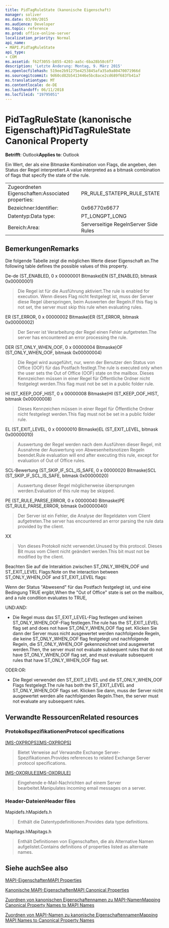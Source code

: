 ```yaml
---
title: PidTagRuleState (kanonische Eigenschaft)
manager: soliver
ms.date: 03/09/2015
ms.audience: Developer
ms.topic: reference
ms.prod: office-online-server
localization_priority: Normal
api_name:
- MAPI.PidTagRuleState
api_type:
- COM
ms.assetid: f62f3055-b855-4203-aa5c-6ba28b58c6f7
description: 'Letzte Änderung: Montag, 9. März 2015'
ms.openlocfilehash: 519ee2b91275e4253845afa35a9a80470071966d
ms.sourcegitcommit: 9d60cd82b5413446e5bc8ace2cd689f683fb41a7
ms.translationtype: MT
ms.contentlocale: de-DE
ms.lasthandoff: 06/11/2018
ms.locfileid: "19795051"
---
```

# <a name="pidtagrulestate-canonical-property"></a><span data-ttu-id="9fa8a-103">PidTagRuleState (kanonische Eigenschaft)</span><span class="sxs-lookup"><span data-stu-id="9fa8a-103">PidTagRuleState Canonical Property</span></span>

  
  
<span data-ttu-id="9fa8a-104">**Betrifft**: Outlook</span><span class="sxs-lookup"><span data-stu-id="9fa8a-104">**Applies to**: Outlook</span></span> 
  
<span data-ttu-id="9fa8a-105">Ein Wert, der als eine Bitmaske Kombination von Flags, die angeben, den Status der Regel interpretiert.</span><span class="sxs-lookup"><span data-stu-id="9fa8a-105">A value interpreted as a bitmask combination of flags that specify the state of the rule.</span></span>
  
|||
|:-----|:-----|
|<span data-ttu-id="9fa8a-106">Zugeordneten Eigenschaften:</span><span class="sxs-lookup"><span data-stu-id="9fa8a-106">Associated properties:</span></span>  <br/> |<span data-ttu-id="9fa8a-107">PR_RULE_STATE</span><span class="sxs-lookup"><span data-stu-id="9fa8a-107">PR_RULE_STATE</span></span>  <br/> |
|<span data-ttu-id="9fa8a-108">Bezeichner:</span><span class="sxs-lookup"><span data-stu-id="9fa8a-108">Identifier:</span></span>  <br/> |<span data-ttu-id="9fa8a-109">0x6677</span><span class="sxs-lookup"><span data-stu-id="9fa8a-109">0x6677</span></span>  <br/> |
|<span data-ttu-id="9fa8a-110">Datentyp:</span><span class="sxs-lookup"><span data-stu-id="9fa8a-110">Data type:</span></span>  <br/> |<span data-ttu-id="9fa8a-111">PT_LONG</span><span class="sxs-lookup"><span data-stu-id="9fa8a-111">PT_LONG</span></span>  <br/> |
|<span data-ttu-id="9fa8a-112">Bereich:</span><span class="sxs-lookup"><span data-stu-id="9fa8a-112">Area:</span></span>  <br/> |<span data-ttu-id="9fa8a-113">Serverseitige Regeln</span><span class="sxs-lookup"><span data-stu-id="9fa8a-113">Server Side Rules</span></span>  <br/> |
   
## <a name="remarks"></a><span data-ttu-id="9fa8a-114">Bemerkungen</span><span class="sxs-lookup"><span data-stu-id="9fa8a-114">Remarks</span></span>

<span data-ttu-id="9fa8a-115">Die folgende Tabelle zeigt die möglichen Werte dieser Eigenschaft an.</span><span class="sxs-lookup"><span data-stu-id="9fa8a-115">The following table defines the possible values of this property.</span></span>
  
<span data-ttu-id="9fa8a-116">De-de (ST_ENABLED, 0 x 00000001 Bitmaske)</span><span class="sxs-lookup"><span data-stu-id="9fa8a-116">EN (ST_ENABLED, bitmask 0x00000001)</span></span>
  
> <span data-ttu-id="9fa8a-117">Die Regel ist für die Ausführung aktiviert.</span><span class="sxs-lookup"><span data-stu-id="9fa8a-117">The rule is enabled for execution.</span></span> <span data-ttu-id="9fa8a-118">Wenn dieses Flag nicht festgelegt ist, muss der Server diese Regel überspringen, beim Auswerten der Regeln.</span><span class="sxs-lookup"><span data-stu-id="9fa8a-118">If this flag is not set, the server must skip this rule when evaluating rules.</span></span>
    
<span data-ttu-id="9fa8a-119">ER (ST_ERROR, 0 x 00000002 Bitmaske)</span><span class="sxs-lookup"><span data-stu-id="9fa8a-119">ER (ST_ERROR, bitmask 0x00000002)</span></span>
  
> <span data-ttu-id="9fa8a-120">Der Server ist Verarbeitung der Regel einen Fehler aufgetreten.</span><span class="sxs-lookup"><span data-stu-id="9fa8a-120">The server has encountered an error processing the rule.</span></span>
    
<span data-ttu-id="9fa8a-121">DER (ST_ONLY_WHEN_OOF, 0 x 00000004 Bitmaske)</span><span class="sxs-lookup"><span data-stu-id="9fa8a-121">OF (ST_ONLY_WHEN_OOF, bitmask 0x00000004)</span></span>
  
> <span data-ttu-id="9fa8a-122">Die Regel wird ausgeführt, nur, wenn der Benutzer den Status von Office (OOF) für das Postfach festlegt.</span><span class="sxs-lookup"><span data-stu-id="9fa8a-122">The rule is executed only when the user sets the Out of Office (OOF) state on the mailbox.</span></span> <span data-ttu-id="9fa8a-123">Dieses Kennzeichen müssen in einer Regel für Öffentliche Ordner nicht festgelegt werden.</span><span class="sxs-lookup"><span data-stu-id="9fa8a-123">This flag must not be set in a public folder rule.</span></span>
    
<span data-ttu-id="9fa8a-124">HI (ST_KEEP_OOF_HIST, 0 x 00000008 Bitmaske)</span><span class="sxs-lookup"><span data-stu-id="9fa8a-124">HI (ST_KEEP_OOF_HIST, bitmask 0x00000008)</span></span>
  
> <span data-ttu-id="9fa8a-125">Dieses Kennzeichen müssen in einer Regel für Öffentliche Ordner nicht festgelegt werden.</span><span class="sxs-lookup"><span data-stu-id="9fa8a-125">This flag must not be set in a public folder rule.</span></span>
    
<span data-ttu-id="9fa8a-126">EL (ST_EXIT_LEVEL, 0 x 00000010 Bitmaske)</span><span class="sxs-lookup"><span data-stu-id="9fa8a-126">EL (ST_EXIT_LEVEL, bitmask 0x00000010)</span></span>
  
> <span data-ttu-id="9fa8a-127">Auswertung der Regel werden nach dem Ausführen dieser Regel, mit Ausnahme der Auswertung von Abwesenheitsnotizen Regeln beendet.</span><span class="sxs-lookup"><span data-stu-id="9fa8a-127">Rule evaluation will end after executing this rule, except for evaluation of Out of Office rules.</span></span>
    
<span data-ttu-id="9fa8a-128">SCL-Bewertung (ST_SKIP_IF_SCL_IS_SAFE, 0 x 00000020 Bitmaske)</span><span class="sxs-lookup"><span data-stu-id="9fa8a-128">SCL (ST_SKIP_IF_SCL_IS_SAFE, bitmask 0x00000020)</span></span>
  
> <span data-ttu-id="9fa8a-129">Auswertung dieser Regel möglicherweise übersprungen werden.</span><span class="sxs-lookup"><span data-stu-id="9fa8a-129">Evaluation of this rule may be skipped.</span></span>
    
<span data-ttu-id="9fa8a-130">PE (ST_RULE_PARSE_ERROR, 0 x 00000040 Bitmaske)</span><span class="sxs-lookup"><span data-stu-id="9fa8a-130">PE (ST_RULE_PARSE_ERROR, bitmask 0x00000040)</span></span>
  
> <span data-ttu-id="9fa8a-131">Der Server ist ein Fehler, die Analyse der Regeldaten vom Client aufgetreten.</span><span class="sxs-lookup"><span data-stu-id="9fa8a-131">The server has encountered an error parsing the rule data provided by the client.</span></span>
    
<span data-ttu-id="9fa8a-132">X</span><span class="sxs-lookup"><span data-stu-id="9fa8a-132">X</span></span>
  
> <span data-ttu-id="9fa8a-133">Von dieses Protokoll nicht verwendet.</span><span class="sxs-lookup"><span data-stu-id="9fa8a-133">Unused by this protocol.</span></span> <span data-ttu-id="9fa8a-134">Dieses Bit muss vom Client nicht geändert werden.</span><span class="sxs-lookup"><span data-stu-id="9fa8a-134">This bit must not be modified by the client.</span></span>
    
<span data-ttu-id="9fa8a-135">Beachten Sie auf die Interaktion zwischen ST_ONLY_WHEN_OOF und ST_EXIT_LEVEL Flags:</span><span class="sxs-lookup"><span data-stu-id="9fa8a-135">Note on the interaction between ST_ONLY_WHEN_OOF and ST_EXIT_LEVEL flags:</span></span> 
  
<span data-ttu-id="9fa8a-136">Wenn der Status "Abwesend" für das Postfach festgelegt ist, und eine Bedingung TRUE ergibt,</span><span class="sxs-lookup"><span data-stu-id="9fa8a-136">When the "Out of Office" state is set on the mailbox, and a rule condition evaluates to TRUE,</span></span> 
  
<span data-ttu-id="9fa8a-137">UND:</span><span class="sxs-lookup"><span data-stu-id="9fa8a-137">AND:</span></span>
  
- <span data-ttu-id="9fa8a-138">Die Regel muss das ST_EXIT_LEVEL-Flag festlegen und keinen ST_ONLY_WHEN_OOF-Flag festlegen.</span><span class="sxs-lookup"><span data-stu-id="9fa8a-138">The rule has the ST_EXIT_LEVEL flag set and does not have ST_ONLY_WHEN_OOF flag set.</span></span> <span data-ttu-id="9fa8a-139">Klicken Sie dann der Server muss nicht ausgewertet werden nachfolgende Regeln, die keine ST_ONLY_WHEN_OOF flag festgelegt und nachfolgende Regeln, die ST_ONLY_WHEN_OOF gekennzeichnet sind ausgewertet werden.</span><span class="sxs-lookup"><span data-stu-id="9fa8a-139">Then, the server must not evaluate subsequent rules that do not have ST_ONLY_WHEN_OOF flag set, and must evaluate subsequent rules that have ST_ONLY_WHEN_OOF flag set.</span></span>
    
<span data-ttu-id="9fa8a-140">ODER:</span><span class="sxs-lookup"><span data-stu-id="9fa8a-140">OR:</span></span>
  
- <span data-ttu-id="9fa8a-141">Die Regel verwendet den ST_EXIT_LEVEL und die ST_ONLY_WHEN_OOF Flags festgelegt.</span><span class="sxs-lookup"><span data-stu-id="9fa8a-141">The rule has both the ST_EXIT_LEVEL and ST_ONLY_WHEN_OOF flags set.</span></span> <span data-ttu-id="9fa8a-142">Klicken Sie dann, muss der Server nicht ausgewertet werden alle nachfolgenden Regeln.</span><span class="sxs-lookup"><span data-stu-id="9fa8a-142">Then, the server must not evaluate any subsequent rules.</span></span>
    
## <a name="related-resources"></a><span data-ttu-id="9fa8a-143">Verwandte Ressourcen</span><span class="sxs-lookup"><span data-stu-id="9fa8a-143">Related resources</span></span>

### <a name="protocol-specifications"></a><span data-ttu-id="9fa8a-144">Protokollspezifikationen</span><span class="sxs-lookup"><span data-stu-id="9fa8a-144">Protocol specifications</span></span>

<span data-ttu-id="9fa8a-145">[[MS-OXPROPS]](http://msdn.microsoft.com/library/f6ab1613-aefe-447d-a49c-18217230b148%28Office.15%29.aspx)</span><span class="sxs-lookup"><span data-stu-id="9fa8a-145">[[MS-OXPROPS]](http://msdn.microsoft.com/library/f6ab1613-aefe-447d-a49c-18217230b148%28Office.15%29.aspx)</span></span>
  
> <span data-ttu-id="9fa8a-146">Bietet Verweise auf Verwandte Exchange Server-Spezifikationen.</span><span class="sxs-lookup"><span data-stu-id="9fa8a-146">Provides references to related Exchange Server protocol specifications.</span></span>
    
<span data-ttu-id="9fa8a-147">[[MS-OXORULE]](http://msdn.microsoft.com/library/70ac9436-501e-43e2-9163-20d2b546b886%28Office.15%29.aspx)</span><span class="sxs-lookup"><span data-stu-id="9fa8a-147">[[MS-OXORULE]](http://msdn.microsoft.com/library/70ac9436-501e-43e2-9163-20d2b546b886%28Office.15%29.aspx)</span></span>
  
> <span data-ttu-id="9fa8a-148">Eingehende e-Mail-Nachrichten auf einem Server bearbeitet.</span><span class="sxs-lookup"><span data-stu-id="9fa8a-148">Manipulates incoming email messages on a server.</span></span>
    
### <a name="header-files"></a><span data-ttu-id="9fa8a-149">Header-Dateien</span><span class="sxs-lookup"><span data-stu-id="9fa8a-149">Header files</span></span>

<span data-ttu-id="9fa8a-150">Mapidefs.h</span><span class="sxs-lookup"><span data-stu-id="9fa8a-150">Mapidefs.h</span></span>
  
> <span data-ttu-id="9fa8a-151">Enthält die Datentypdefinitionen.</span><span class="sxs-lookup"><span data-stu-id="9fa8a-151">Provides data type definitions.</span></span>
    
<span data-ttu-id="9fa8a-152">Mapitags.h</span><span class="sxs-lookup"><span data-stu-id="9fa8a-152">Mapitags.h</span></span>
  
> <span data-ttu-id="9fa8a-153">Enthält Definitionen von Eigenschaften, die als Alternative Namen aufgelistet.</span><span class="sxs-lookup"><span data-stu-id="9fa8a-153">Contains definitions of properties listed as alternate names.</span></span>
    
## <a name="see-also"></a><span data-ttu-id="9fa8a-154">Siehe auch</span><span class="sxs-lookup"><span data-stu-id="9fa8a-154">See also</span></span>



[<span data-ttu-id="9fa8a-155">MAPI-Eigenschaften</span><span class="sxs-lookup"><span data-stu-id="9fa8a-155">MAPI Properties</span></span>](mapi-properties.md)
  
[<span data-ttu-id="9fa8a-156">Kanonische MAPI-Eigenschaften</span><span class="sxs-lookup"><span data-stu-id="9fa8a-156">MAPI Canonical Properties</span></span>](mapi-canonical-properties.md)
  
[<span data-ttu-id="9fa8a-157">Zuordnen von kanonischen Eigenschaftennamen zu MAPI-Namen</span><span class="sxs-lookup"><span data-stu-id="9fa8a-157">Mapping Canonical Property Names to MAPI Names</span></span>](mapping-canonical-property-names-to-mapi-names.md)
  
[<span data-ttu-id="9fa8a-158">Zuordnen von MAPI-Namen zu kanonische Eigenschaftennamen</span><span class="sxs-lookup"><span data-stu-id="9fa8a-158">Mapping MAPI Names to Canonical Property Names</span></span>](mapping-mapi-names-to-canonical-property-names.md)


